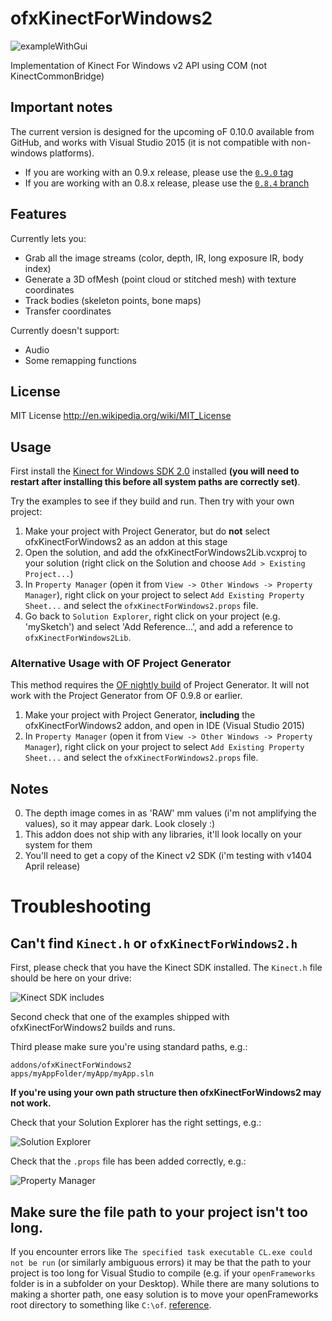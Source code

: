 ofxKinectForWindows2
====================

![exampleWithGui](https://raw.github.com/elliotwoods/ofxKinectForWindows2/master/screenshots/exampleWithGui.png)

Implementation of Kinect For Windows v2 API using COM (not KinectCommonBridge)

## Important notes

The current version is designed for the upcoming oF 0.10.0 available from GitHub, and works with Visual Studio 2015 (it is not compatible with non-windows platforms).

- If you are working with an 0.9.x release, please use the [`0.9.0` tag](https://github.com/elliotwoods/ofxKinectForWindows2/tree/0.9.0)
- If you are working with an 0.8.x release, please use the [`0.8.4` branch](https://github.com/elliotwoods/ofxKinectForWindows2/tree/0.8.4)

## Features

Currently lets you:

* Grab all the image streams (color, depth, IR, long exposure IR, body index)
* Generate a 3D ofMesh (point cloud or stitched mesh) with texture coordinates
* Track bodies (skeleton points, bone maps)
* Transfer coordinates

Currently doesn't support:

* Audio
* Some remapping functions

## License

MIT License
http://en.wikipedia.org/wiki/MIT_License

## Usage

First install the [Kinect for Windows SDK 2.0](https://www.microsoft.com/en-gb/download/details.aspx?id=44561) installed __(you will need to restart after installing this before all system paths are correctly set)__.

Try the examples to see if they build and run. Then try with your own project:

1. Make your project with Project Generator, but do __not__ select ofxKinectForWindows2 as an addon at this stage
2. Open the solution, and add the ofxKinectForWindows2Lib.vcxproj to your solution (right click on the Solution and choose `Add > Existing Project...`)
3. In `Property Manager` (open it from `View -> Other Windows -> Property Manager`), right click on your project to select `Add Existing Property Sheet...` and select the `ofxKinectForWindows2.props` file.
4. Go back to `Solution Explorer`, right click on your project (e.g. 'mySketch') and select 'Add Reference...', and add a reference to `ofxKinectForWindows2Lib`.

### Alternative Usage with OF Project Generator 

This method requires the [OF nightly build](http://ci.openframeworks.cc/nightlybuilds.html) of Project Generator.  It will not work with the Project Generator from OF 0.9.8 or earlier.

1. Make your project with Project Generator, **including** the ofxKinectForWindows2 addon, and open in IDE (Visual Studio 2015)
2. In `Property Manager` (open it from `View -> Other Windows -> Property Manager`), right click on your project to select `Add Existing Property Sheet...` and select the `ofxKinectForWindows2.props` file.


## Notes

0. The depth image comes in as 'RAW' mm values (i'm not amplifying the values), so it may appear dark. Look closely :)
1. This addon does not ship with any libraries, it'll look locally on your system for them
2. You'll need to get a copy of the Kinect v2 SDK (i'm testing with v1404 April release)

# Troubleshooting

## Can't find `Kinect.h` or `ofxKinectForWindows2.h`

First, please check that you have the Kinect SDK installed. The `Kinect.h` file should be here on your drive:

![Kinect SDK includes](https://github.com/elliotwoods/ofxKinectForWindows2/blob/master/screenshots/KinectSDKIncludes.PNG?raw=true)

Second check that one of the examples shipped with ofxKinectForWindows2 builds and runs.

Third please make sure you're using standard paths, e.g.:

```
addons/ofxKinectForWindows2
apps/myAppFolder/myApp/myApp.sln
```

**If you're using your own path structure then ofxKinectForWindows2 may not work.**

Check that your Solution Explorer has the right settings, e.g.:

![Solution Explorer](https://github.com/elliotwoods/ofxKinectForWindows2/blob/master/screenshots/SolutionExplorer.PNG?raw=true)

Check that the `.props` file has been added correctly, e.g.:

![Property Manager](https://github.com/elliotwoods/ofxKinectForWindows2/blob/master/screenshots/PropertyManager.PNG?raw=true)

## Make sure the file path to your project isn't too long.

If you encounter errors like `The specified task executable CL.exe could not be run` (or similarly ambiguous errors) it may be that the path to your project is too long for Visual Studio to compile (e.g. if your `openFrameworks` folder is in a subfolder on your Desktop).  While there are many solutions to making a shorter path, one easy solution is to move your openFrameworks root directory to something like `C:\of`. [reference](https://github.com/elliotwoods/ofxKinectForWindows2/issues/72).

